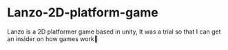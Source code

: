 # Lanzo-2D-platform-game
Lanzo is a 2D platformer game based in unity, It was a trial so that I can get an insider on how games work🙌
